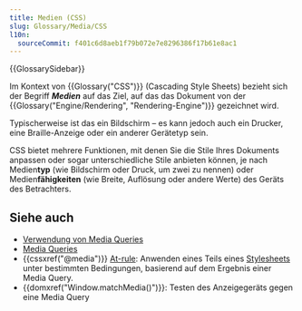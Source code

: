 ```yaml
---
title: Medien (CSS)
slug: Glossary/Media/CSS
l10n:
  sourceCommit: f401c6d8aeb1f79b072e7e8296386f17b61e8ac1
---
```


{{GlossarySidebar}}

Im Kontext von {{Glossary("CSS")}} (Cascading Style Sheets) bezieht sich der Begriff **_Medien_** auf das Ziel, auf das das Dokument von der {{Glossary("Engine/Rendering", "Rendering-Engine")}} gezeichnet wird.

Typischerweise ist das ein Bildschirm – es kann jedoch auch ein Drucker, eine Braille-Anzeige oder ein anderer Gerätetyp sein.

CSS bietet mehrere Funktionen, mit denen Sie die Stile Ihres Dokuments anpassen oder sogar unterschiedliche Stile anbieten können, je nach Medien**typ** (wie Bildschirm oder Druck, um zwei zu nennen) oder Medien**fähigkeiten** (wie Breite, Auflösung oder andere Werte) des Geräts des Betrachters.

## Siehe auch

- [Verwendung von Media Queries](/de/docs/Web/CSS/CSS_media_queries/Using_media_queries)
- [Media Queries](/de/docs/Web/CSS/CSS_media_queries)
- {{cssxref("@media")}} [At-rule](/de/docs/Web/CSS/At-rule): Anwenden eines Teils eines [Stylesheets](/de/docs/Learn/CSS/First_steps/How_CSS_works#applying_css_to_the_dom) unter bestimmten Bedingungen, basierend auf dem Ergebnis einer Media Query.
- {{domxref("Window.matchMedia()")}}: Testen des Anzeigegeräts gegen eine Media Query
